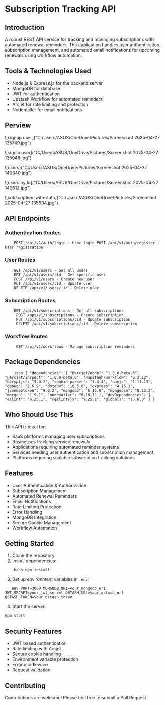 # Subscription Tracking API

## Introduction
A robust REST API service for tracking and managing subscriptions with automated renewal reminders. The application handles user authentication, subscription management, and automated email notifications for upcoming renewals using workflow automation.

## Tools & Technologies Used
- Node.js & Express.js for the backend server
- MongoDB for database
- JWT for authentication
- Upstash Workflow for automated reminders
- Arcjet for rate limiting and protection
- Nodemailer for email notifications

## Perview
![signup user]("C:/Users/ASUS/OneDrive/Pictures/Screenshot 2025-04-27 135749.jpg")

![signin user]("C:/Users/ASUS/OneDrive/Pictures/Screenshot 2025-04-27 135948.jpg")

![users]("C:/Users/ASUS/OneDrive/Pictures/Screenshot 2025-04-27 140340.jpg")

![users by Id]("C:/Users/ASUS/OneDrive/Pictures/Screenshot 2025-04-27 140612.jpg")

![subscription-with-auth]("C:/Users/ASUS/OneDrive/Pictures/Screenshot 2025-04-27 135904.jpg")


## API Endpoints

### Authentication Routes
````
    POST /api/v1/auth/login - User login POST /api/v1/auth/register - User registration
````
### User Routes
````
    GET /api/v1/users - Get all users
    GET /api/v1/users/:id - Get specific user 
    POST /api/v1/users - Create new user 
    PUT /api/v1/users/:id - Update user
    DELETE /api/v1/users/:id - Delete user
````
### Subscription Routes
````
    GET /api/v1/subscriptions - Get all subscriptions
     POST /api/v1/subscriptions - Create subscription 
     PUT /api/v1/subscriptions/:id - Update subscription 
     DELETE /api/v1/subscriptions/:id - Delete subscription
````
### Workflow Routes
````
     GET /api/v1/workflows - Manage subscription reminders
````
## Package Dependencies
````
    json { "dependencies": { "@arcjet/node": "1.0.0-beta.6", "@arcjet/inspect": "1.0.0-beta.6", "@upstash/workflow": "0.2.12", "bcryptjs": "3.0.2", "cookie-parser": "1.4.4", "dayjs": "1.11.13", "debug": "2.6.9", "dotenv": "16.5.0", "express": "4.16.1", "jsonwebtoken": "9.0.2", "mongodb": "6.16.0", "mongoose": "8.13.2", "morgan": "1.9.1", "nodemailer": "6.10.1" }, "devDependencies": { "eslint": "9.25.1", "@eslint/js": "9.25.1", "globals": "16.0.0" } }
````
## Who Should Use This
This API is ideal for:
- SaaS platforms managing user subscriptions
- Businesses tracking service renewals
- Applications requiring automated reminder systems
- Services needing user authentication and subscription management
- Platforms requiring scalable subscription tracking solutions

## Features
- User Authentication & Authorization
- Subscription Management
- Automated Renewal Reminders
- Email Notifications
- Rate Limiting Protection
- Error Handling
- MongoDB Integration
- Secure Cookie Management
- Workflow Automation

## Getting Started

1. Clone the repository
2. Install dependencies:
````
    bash npm install
````
3. Set up environment variables in `.env`:
````
   env PORT=3000 MONGODB_URI=your_mongodb_uri JWT_SECRET=your_jwt_secret QSTASH_URL=your_qstash_url QSTASH_TOKEN=your_qstash_token
````
4. Start the server:
```bash
npm start
```
## Security Features
- JWT based authentication
- Rate limiting with Arcjet
- Secure cookie handling
- Environment variable protection
- Error middleware
- Request validation

## Contributing
Contributions are welcome! Please feel free to submit a Pull Request.
